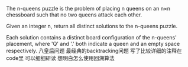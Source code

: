 The n-queens puzzle is the problem of placing n queens on an n×n chessboard such that no two queens attack each other.

Given an integer n, return all distinct solutions to the n-queens puzzle.

Each solution contains a distinct board configuration of the n-queens' placement, where 'Q' and '.' both indicate a queen and an empty space respectively.
八皇后问题 最经典的backtracking问题 写了比较详细的注释在code里 可以细细研读 想明白怎么使用回溯算法
